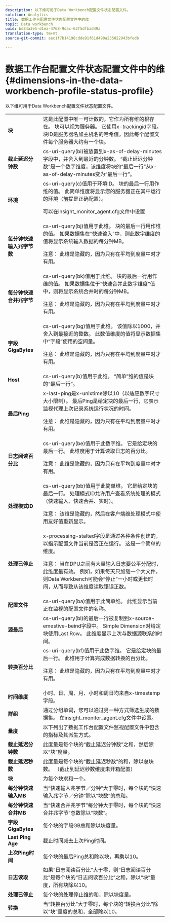```yaml
---
description: 以下维可用于Data Workbench配置文件状态配置文件。
solution: Analytics
title: 数据工作台配置文件状态配置文件中的维
topic: Data workbench
uuid: bd84a3e5-d1ea-4768-9dac-62f5dfbad49a
translation-type: tm+mt
source-git-commit: aec1f7b14198cdde91f61d490a235022943bfedb

---
```



# 数据工作台配置文件状态配置文件中的维{#dimensions-in-the-data-workbench-profile-status-profile}

以下维可用于Data Workbench配置文件状态配置文件。

<table id="table_DD143B4F15FF446DAD24BD2473B485B9"> 
 <tbody> 
  <tr> 
   <td colname="col1"> <b>块</b> </td> 
   <td colname="col2"> 这是此配置中唯一可计数的，它作为所有维的根存在。 块可以视为服务器。 它使用x-trackingid字段。 块ID是服务器名加主机名的哈希值，因此每个配置文件每个服务器大约有一个块。 </td> 
  </tr> 
  <tr> 
   <td colname="col1"> <b>截止延迟分钟数</b> </td> 
   <td colname="col2"> cs-uri-query(bi)被放置到x-as-of-delay-minutes字段中，并舍入到最近的分钟数。 “截止延迟分钟数”是一个数字维度，该维度将块的“最后一行”从x-as-of-delay-minutes变为“最后一行”。 </td> 
  </tr> 
  <tr> 
   <td colname="col1"> <b>环境</b> </td> 
   <td colname="col2"> cs-uri-query(c)值用于环境ID。 块的最后一行用作维的值。 此简单维度将显示您的服务器正在其中运行的环境（前提是正确配置）。 <p>可以在insight_monitor_agent.cfg文件中设置 </p></td> 
  </tr> 
  <tr> 
   <td colname="col1"> <b>每分钟快速输入兆字节数</b> </td> 
   <td colname="col2"> cs-uri-query(bj)值用于此维。 块的最后一行用作维的值。 如果数据集在“快速输入”中，则此数字维度的值将显示系统输入数据的每分钟MB。 <p>注意： 此维是隐藏的，因为只有在平均到度量中时才有用。 </p></td> 
  </tr> 
  <tr> 
   <td colname="col1"> <b>每分钟快速合并兆字节</b> </td> 
   <td colname="col2">cs-uri-query(bk)值用于此维。 块的最后一行用作维的值。 如果数据集位于“快速合并此数字维度”值中，则将显示系统合并时的每分钟MB。 <p>注意： 此维是隐藏的，因为只有在平均到度量中时才有用。 </p></td> 
  </tr> 
  <tr> 
   <td colname="col1"> <b>字段GigaBytes</b> </td> 
   <td colname="col2"> cs-uri-query(bg)值用于此维。 该值除以1000，并舍入到最接近的整数。 此数值维度的值将显示数据集中“字段”使用的空间量。 <p>注意： 此维是隐藏的，因为只有在平均到度量中时才有用。 </p></td> 
  </tr> 
  <tr> 
   <td colname="col1"> <b>Host</b> </td> 
   <td colname="col2"> cs-uri-query(b)值用于此维。 “简单”维的值是块的“最后一行”。 </td> 
  </tr> 
  <tr> 
   <td colname="col1"> <b>最后Ping</b> </td> 
   <td colname="col2">x-last-ping是x-unixtime除以10（以适应数字尺寸大小限制）。 最后Ping是给定块的最后一行，它表示监视代理上次记录系统运行状况的时间。 <p>注意： 此维是隐藏的，因为只有在平均到度量中时才有用。 </p></td> 
  </tr> 
  <tr> 
   <td colname="col1"> <b>日志阅读百分比</b> </td> 
   <td colname="col2">cs-uri-query(be)值用于此数字维。 它是给定块的最后一行。 此维度用于计算读取日志的百分比。 <p>注意： 此维是隐藏的，因为只有在平均到度量中时才有用。 </p></td> 
  </tr> 
  <tr> 
   <td colname="col1"> <b>处理模式ID</b> </td> 
   <td colname="col2"> cs-uri-query(bb)值用于此简单维。 它是给定块的最后一行。 处理模式ID允许用户查看系统处理的模式（快速输入、快速合并、实时）。 <p>注意： 该维是隐藏的，然后在客户端维处理模式中使用友好值重新显示。 </p></td> 
  </tr> 
  <tr> 
   <td colname="col1"> <b>处理已停止</b> </td> 
   <td colname="col2"> x-processing-stalted字段是通过各种条件创建的，以指示配置文件当前是否正在运行。 这是一个简单的维度。 <p>注意： 当在DPU之间有大量输入日志要公平分配时，此维度最有效。 例如，如果每天只加载一个大文件，则Data Workbench可能会“停止”一小时或更长时间，从而导致从该维度读取错误正数。 </p></td> 
  </tr> 
  <tr> 
   <td colname="col1"> <b>配置文件</b> </td> 
   <td colname="col2"> cs-uri-query(ba)值用于此简单维。 此维显示当前正在监视的配置文件的名称。 </td> 
  </tr> 
  <tr> 
   <td colname="col1"> <b>源最后</b> </td> 
   <td colname="col2"> cs-uri-query(bl)的最后一行被复制到x-source-emestive-beind字段中。 Simple Dimension对给定块使用Last Row。 此维度显示上次与数据源联系的时间。 </td> 
  </tr> 
  <tr> 
   <td colname="col1"> <b>转换百分比</b> </td> 
   <td colname="col2"> cs-uri-query(bf)值用于此数字维。 它是给定块的最后一行。 此维用于计算完成数据转换的百分比。 <p>注意： 此维是隐藏的，因为只有在平均到度量中时才有用。 </p></td> 
  </tr> 
  <tr> 
   <td colname="col1"> <b>时间维度</b> </td> 
   <td colname="col2"> 小时、日、周、月、小时和周日均来自x-timestamp字段。 </td> 
  </tr> 
  <tr> 
   <td colname="col1"> <b>群组</b> </td> 
   <td colname="col2"> 通过分组单词，您可以通过另一种方式筛选生成的数据集。 在insight_monitor_agent.cfg文件中设置。 </td> 
  </tr> 
  <tr> 
   <td colname="col1"> <b>量度</b> </td> 
   <td colname="col2"> 以下列出了数据工作台配置文件监视配置文件中包含的指标及其派生方式。 </td> 
  </tr> 
  <tr> 
   <td colname="col1"> <b>截止延迟分钟数</b> </td> 
   <td colname="col2"> 此度量是每个块的“截止延迟分钟数”之和，然后除以“块”度量。 </td> 
  </tr> 
  <tr> 
   <td colname="col1"> <b>截止延迟秒数</b> </td> 
   <td colname="col2"> 此度量是每个块的“截止延迟秒数”的和，除以总块数。 （截止到延迟秒数维度未开箱配置） </td> 
  </tr> 
  <tr> 
   <td colname="col1"> <b>块</b> </td> 
   <td colname="col2"> 为每个块求和一个。 </td> 
  </tr> 
  <tr> 
   <td colname="col1"> <b>每分钟快速输入MB</b> </td> 
   <td colname="col2"> 当“快速输入兆字节／分钟”大于零时，每个块的“快速输入兆字节／分钟”除以“块数”的总和。 </td> 
  </tr> 
  <tr> 
   <td colname="col1"> <b>每分钟快速合并MB</b> </td> 
   <td colname="col2"> 当“快速合并兆字节”每分钟大于零时，每个块的“快速合并兆字节”总数除以“块数”。 </td> 
  </tr> 
  <tr> 
   <td colname="col1"> <b>字段GigaBytes</b> </td> 
   <td colname="col2"> 每个块的字段GB总和除以块度量。 </td> 
  </tr> 
  <tr> 
   <td colname="col1"> <b>Last Ping Age</b> </td> 
   <td colname="col2"> 截止时间减去上次Ping时间。 </td> 
  </tr> 
  <tr> 
   <td colname="col1"> <b>上次Ping时间</b> </td> 
   <td colname="col2"> 每个块的最后Ping总和除以块，再乘以10。 </td> 
  </tr> 
  <tr> 
   <td colname="col1"> <b>日志读取</b> </td> 
   <td colname="col2"> 如果“日志阅读百分比”大于零，则“日志阅读百分比”是每个块的“日志阅读百分比”之和，除以“块”量度，所有块除以10。 </td> 
  </tr> 
  <tr> 
   <td colname="col1"> <b>处理已停止</b> </td> 
   <td colname="col2"> 每个块的处理停止维的和，除以块度量。 </td> 
  </tr> 
  <tr> 
   <td colname="col1"> <b>转换</b> </td> 
   <td colname="col2"> 当“转换百分比”大于零时，每个块的“转换百分比”除以“块”量度的总和，全部除以10。 </td> 
  </tr> 
 </tbody> 
</table>

